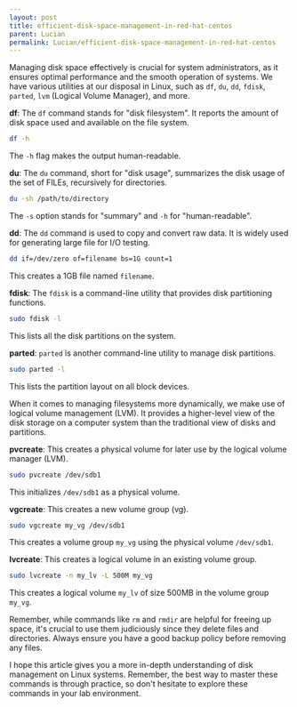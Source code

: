 ```yaml
---
layout: post
title: efficient-disk-space-management-in-red-hat-centos
parent: Lucian
permalink: Lucian/efficient-disk-space-management-in-red-hat-centos
---
```


Managing disk space effectively is crucial for system administrators, as it ensures optimal performance and the smooth operation of systems. We have various utilities at our disposal in Linux, such as `df`, `du`, `dd`, `fdisk`, `parted`, `lvm` (Logical Volume Manager), and more. 

**df**: The `df` command stands for "disk filesystem". It reports the amount of disk space used and available on the file system.

```bash
df -h
```
The `-h` flag makes the output human-readable.

**du**: The `du` command, short for "disk usage", summarizes the disk usage of the set of FILEs, recursively for directories.

```bash
du -sh /path/to/directory
```
The `-s` option stands for "summary" and `-h` for "human-readable".

**dd**: The `dd` command is used to copy and convert raw data. It is widely used for generating large file for I/O testing.

```bash
dd if=/dev/zero of=filename bs=1G count=1
```
This creates a 1GB file named `filename`.

**fdisk**: The `fdisk` is a command-line utility that provides disk partitioning functions. 

```bash
sudo fdisk -l
```
This lists all the disk partitions on the system.

**parted**: `parted` is another command-line utility to manage disk partitions.

```bash
sudo parted -l
```
This lists the partition layout on all block devices.

When it comes to managing filesystems more dynamically, we make use of logical volume management (LVM). It provides a higher-level view of the disk storage on a computer system than the traditional view of disks and partitions.

**pvcreate**: This creates a physical volume for later use by the logical volume manager (LVM).

```bash
sudo pvcreate /dev/sdb1
```
This initializes `/dev/sdb1` as a physical volume.

**vgcreate**: This creates a new volume group (vg).

```bash
sudo vgcreate my_vg /dev/sdb1
```
This creates a volume group `my_vg` using the physical volume `/dev/sdb1`.

**lvcreate**: This creates a logical volume in an existing volume group.

```bash
sudo lvcreate -n my_lv -L 500M my_vg
```
This creates a logical volume `my_lv` of size 500MB in the volume group `my_vg`.

Remember, while commands like `rm` and `rmdir` are helpful for freeing up space, it's crucial to use them judiciously since they delete files and directories. Always ensure you have a good backup policy before removing any files.

I hope this article gives you a more in-depth understanding of disk management on Linux systems. Remember, the best way to master these commands is through practice, so don't hesitate to explore these commands in your lab environment.
